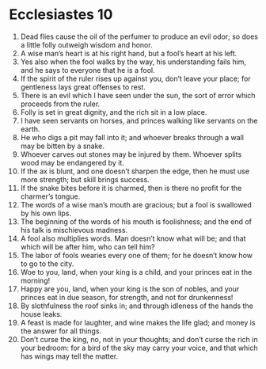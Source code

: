 ﻿
# Ecclesiastes 10
1. Dead flies cause the oil of the perfumer to produce an evil odor; so does a little folly outweigh wisdom and honor. 
2. A wise man’s heart is at his right hand, but a fool’s heart at his left. 
3. Yes also when the fool walks by the way, his understanding fails him, and he says to everyone that he is a fool. 
4. If the spirit of the ruler rises up against you, don’t leave your place; for gentleness lays great offenses to rest. 
5. There is an evil which I have seen under the sun, the sort of error which proceeds from the ruler. 
6. Folly is set in great dignity, and the rich sit in a low place. 
7. I have seen servants on horses, and princes walking like servants on the earth. 
8. He who digs a pit may fall into it; and whoever breaks through a wall may be bitten by a snake. 
9. Whoever carves out stones may be injured by them. Whoever splits wood may be endangered by it. 
10. If the ax is blunt, and one doesn’t sharpen the edge, then he must use more strength; but skill brings success. 
11. If the snake bites before it is charmed, then is there no profit for the charmer’s tongue. 
12. The words of a wise man’s mouth are gracious; but a fool is swallowed by his own lips. 
13. The beginning of the words of his mouth is foolishness; and the end of his talk is mischievous madness. 
14. A fool also multiplies words. Man doesn’t know what will be; and that which will be after him, who can tell him? 
15. The labor of fools wearies every one of them; for he doesn’t know how to go to the city. 
16. Woe to you, land, when your king is a child, and your princes eat in the morning! 
17. Happy are you, land, when your king is the son of nobles, and your princes eat in due season, for strength, and not for drunkenness! 
18. By slothfulness the roof sinks in; and through idleness of the hands the house leaks. 
19. A feast is made for laughter, and wine makes the life glad; and money is the answer for all things. 
20. Don’t curse the king, no, not in your thoughts; and don’t curse the rich in your bedroom: for a bird of the sky may carry your voice, and that which has wings may tell the matter. 
